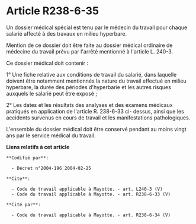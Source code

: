 # Article R238-6-35

Un dossier médical spécial est tenu par le médecin du travail pour chaque salarié affecté à des travaux en milieu hyperbare. 

Mention de ce dossier doit être faite au dossier médical ordinaire de médecine du travail prévu par l'arrêté mentionné à
l'article L. 240-3. 

Ce dossier médical doit contenir : 

1° Une fiche relative aux conditions de travail du salarié, dans laquelle doivent être notamment mentionnés la nature du
travail effectué en milieu hyperbare, la durée des périodes d'hyperbarie et les autres risques auxquels le salarié peut être
exposé ; 

2° Les dates et les résultats des analyses et des examens médicaux pratiqués en application de l'article R. 238-6-33 ci-
dessus, ainsi que les accidents survenus en cours de travail et les manifestations pathologiques. 

L'ensemble du dossier médical doit être conservé pendant au moins vingt ans par le service médical du travail.

**Liens relatifs à cet article**

	**Codifié par**:

	  - Décret n°2004-196 2004-02-25

	**Cite**:

	  - Code du travail applicable à Mayotte. - art. L240-3 (V)
	  - Code du travail applicable à Mayotte. - art. R238-6-33 (V)

	**Cité par**:

	  - Code du travail applicable à Mayotte. - art. R238-6-34 (V)

